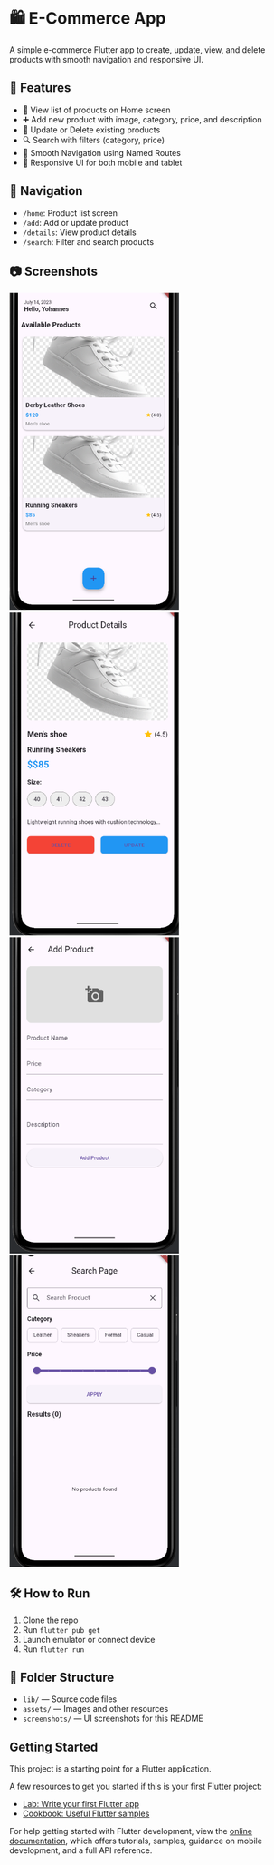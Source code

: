 # 🛍️ E-Commerce App

A simple e-commerce Flutter app to create, update, view, and delete products with smooth navigation and responsive UI.

## 🚀 Features

- 📱 View list of products on Home screen
- ➕ Add new product with image, category, price, and description
- 🔁 Update or Delete existing products
- 🔍 Search with filters (category, price)
- 🎯 Smooth Navigation using Named Routes
- 📱 Responsive UI for both mobile and tablet

## 🧭 Navigation

- `/home`: Product list screen
- `/add`: Add or update product
- `/details`: View product details
- `/search`: Filter and search products

## 📷 Screenshots

<img src="screenshots/home.png" width="300"/> <img src="screenshots/details.png" width="300"/>  
<img src="screenshots/add.png" width="300"/> <img src="screenshots/search.png" width="300"/>

## 🛠️ How to Run

1. Clone the repo
2. Run `flutter pub get`
3. Launch emulator or connect device
4. Run `flutter run`

## 📂 Folder Structure

- `lib/` — Source code files
- `assets/` — Images and other resources
- `screenshots/` — UI screenshots for this README

## Getting Started

This project is a starting point for a Flutter application.

A few resources to get you started if this is your first Flutter project:

- [Lab: Write your first Flutter app](https://docs.flutter.dev/get-started/codelab)
- [Cookbook: Useful Flutter samples](https://docs.flutter.dev/cookbook)

For help getting started with Flutter development, view the [online documentation](https://docs.flutter.dev/), which offers tutorials, samples, guidance on mobile development, and a full API reference.